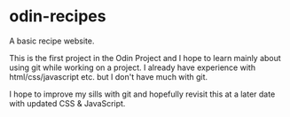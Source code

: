 # odin-recipes

A basic recipe website.

This is the first project in the Odin Project and I hope to learn mainly about using git while working on a project. I already have experience with html/css/javascript etc. but I don't have much with git.

I hope to improve my sills with git and hopefully revisit this at a later date with updated CSS & JavaScript.
